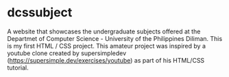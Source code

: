 # dcssubject

A website that showcases the undergraduate subjects offered at the Departmet of Computer Science - University of the Philippines Diliman. This is my first HTML / CSS project. This amateur project was inspired by a youtube clone created by supersimpledev (https://supersimple.dev/exercises/youtube) as part of his HTML/CSS tutorial. 

